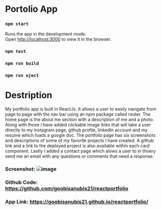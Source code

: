 # Portolio App


### `npm start`

Runs the app in the development mode.\
Open [http://localhost:3000](http://localhost:3000) to view it in the browser.

### `npm test`

### `npm run build`

### `npm run eject`

# Destription

My portfolio app is built in ReactJs. It allows a user to easily navigate from page to page with the nav bar using an npm package called router. The home page is the about me section with a description of me and a photo. Along with those I have added clickable image links that will take a user directly to my instagram page, github profile, linkedIn account and my resume which loads a google doc. The portfolio page has six screenshots and descriptions of some of my favorite projects I have created. A github link and a link to the deployed project is also available within each card component. Lastly I added a contact page which alows a user to in thoery send me an email with any questions or comments that need a response. 

### Screenshot: ![image](https://user-images.githubusercontent.com/69410816/106359296-c65aca80-62df-11eb-9f51-19e7bfc3a0bc.png)

### Github Code: https://github.com/goobisanubis21/reactportfolio

### App Link: https://goobisanubis21.github.io/reactportfolio/